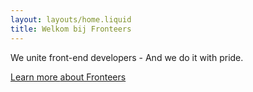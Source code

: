 ```yaml
---
layout: layouts/home.liquid
title: Welkom bij Fronteers
---
```

We unite front-end developers - And we do it with pride.

<a href="{{locale}}/join-us/" class="button button-parentheses">Learn more <span class="visually-hidden">about Fronteers</span></a>
